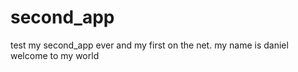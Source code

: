 # second_app
test my second_app ever and my first on the net.
my name is daniel welcome to my world
